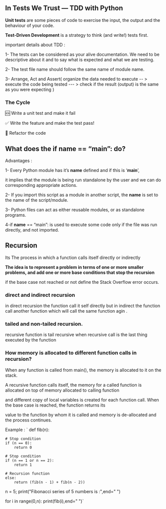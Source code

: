 ## In Tests We Trust — TDD with Python
**Unit tests** are some pieces of code to exercise the input, the output and the behaviour of your code.

**Test-Driven Development** is a strategy to think (and write!) tests first.

important details about TDD : 

1- The tests can be considered as your alive documentation. We need to be descriptive about it and to say what is expected and what we are testing.

2- The test file name should follow the same name of module name.

3- Arrange, Act and Assert( organize the data needed to execute -- > execute the code being tested  --- > check if the result (output) is the same as you were expecting )


### The Cycle

🆘 Write a unit test and make it fail 

✅ Write the feature and make the test pass!

🔵 Refactor the code 


## What does the if __name__ == “__main__”: do?

Advantages : 

1- Every Python module has it’s __name__ defined and if this is ‘__main__’, 

it implies that the module is being run standalone by the user and we can do corresponding appropriate actions.

2- If you import this script as a module in another script, the __name__ is set to the name of the script/module.

3- Python files can act as either reusable modules, or as standalone programs.

4-if __name__ == “main”: is used to execute some code only if the file was run directly, and not imported.


## Recursion

Its The process in which a function calls itself directly or indirectly 

**The idea is to represent a problem in terms of one or more smaller problems, and add one or more base conditions that stop the recursion**

if the base case not reached or not define the Stack Overflow error occurs.


### direct and indirect recursion

in direct recursion the function call it self directly but in indirect the function call another function which will call the same function agin .


### tailed and non-tailed recursion.

 recursive function is tail recursive when recursive call is the last thing executed by the function
 
 
 ### How memory is allocated to different function calls in recursion? 
 
When any function is called from main(), the memory is allocated to it on the stack. 

A recursive function calls itself, the memory for a called function is allocated on top of memory allocated to calling function

and different copy of local variables is created for each function call. When the base case is reached, the function returns its

value to the function by whom it is called and memory is de-allocated and the process continues.

Example :
`
def fib(n):
 
    # Stop condition
    if (n == 0):
        return 0
 
    # Stop condition
    if (n == 1 or n == 2):
        return 1
 
    # Recursion function
    else:
        return (fib(n - 1) + fib(n - 2))
 n = 5;
print("Fibonacci series of 5 numbers is :",end=" ")
 
for i in range(0,n):
    print(fib(i),end=" ")`
